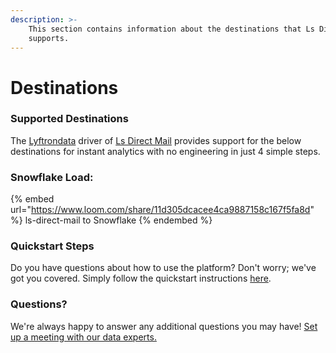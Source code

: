 ```yaml
---
description: >-
    This section contains information about the destinations that Ls Direct Mail
    supports.
---
```


# Destinations

### Supported Destinations

The [Lyftrondata](https://www.lyftrondata.com/) driver of [Ls Direct Mail](https://www.lyftrondata.com/integration/ls-direct-mail/) provides support for the below destinations for instant analytics with no engineering in just 4 simple steps.

### Snowflake Load:

{% embed url="https://www.loom.com/share/11d305dcacee4ca9887158c167f5fa8d" %}
ls-direct-mail to Snowflake
{% endembed %}

### Quickstart Steps

Do you have questions about how to use the platform? Don't worry; we've got you covered. Simply follow the quickstart instructions [here](../../../quickstart-steps.md).

### Questions? <a href="#questions" id="questions"></a>

We're always happy to answer any additional questions you may have! [Set up a meeting with our data experts.](https://www.lyftrondata.com/book-a-meeting/)
